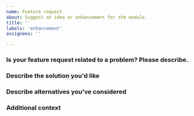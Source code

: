 ```yaml
---
name: Feature request
about: Suggest an idea or enhancement for the module.
title: ''
labels: 'enhancement'
assignees: ''

---
```


### Is your feature request related to a problem? Please describe.
<!-- A clear and concise description of what the problem is. Ex. I'm frustrated when [...] -->

### Describe the solution you'd like
<!-- A clear and concise description of what you want to happen. -->

### Describe alternatives you've considered
<!-- A clear and concise description of any alternative solutions or features you've considered. -->

### Additional context
<!-- Add any other context or screenshots about the feature request here. -->
